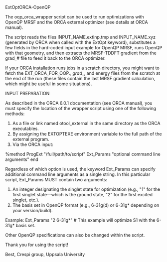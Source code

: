 ExtOptORCA-OpenQP

The oqp_orca_wrapper script can be used to run optimizations with OpenQP MRSF and the ORCA external optimizer (see details at ORCA manual).

The script reads the files INPUT_NAME.extinp.tmp and INPUT_NAME.xyz (generated by ORCA when called with the ExtOpt keyword), 
substitutes a few fields in the hard-coded input example for OpenQP MRSF, runs OpenQP with that geometry, and then extracts 
the MRSF-TDDFT gradient from the grad_# file to feed it back to the ORCA optimizer.

If your ORCA installation runs jobs in a scratch directory, you might want to fetch the EXT_ORCA_FOR_OQP.*, 
grad_*, and energy files from the scratch at the end of the run (these files contain the last MRSF gradient 
calculation, which might be useful in some situations).

INPUT PREPARATION

As described in the ORCA 6.0.1 documentation (see ORCA manual), you must specify the location of the wrapper script using one of the following methods:
1. As a file or link named otool_external in the same directory as the ORCA executables.
2. By assigning the EXTOPTEXE environment variable to the full path of the external program.
3. Via the ORCA input:

%method
  ProgExt "/full/path/to/script"
  Ext_Params "optional command line arguments"
end

Regardless of which option is used, the keyword Ext_Params can specify additional command line arguments as a single string.
In this particular script, Ext_Params MUST contain two arguments:
1. An integer designating the singlet state for optimization (e.g., "1" for the first singlet state—which is the ground state, "2" for the first excited singlet, etc.).
2. The basis set in OpenQP format (e.g., 6-31g(d) or 6-31g* depending on your version/build).

Example:
Ext_Params "2 6-31g*"    # This example will optimize S1 with the 6-31g* basis set.

Other OpenQP specifications can also be changed within the script.

Thank you for using the script!

Best,
Crespi group,
Uppsala University
